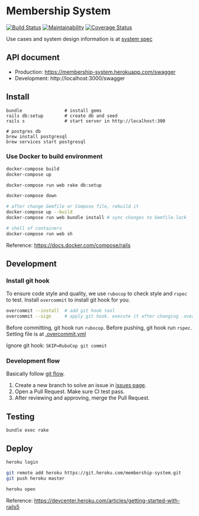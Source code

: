 # Membership System

[![Build Status](https://travis-ci.org/darren987469/membership-system.svg?branch=master)](https://travis-ci.org/darren987469/membership-system)
[![Maintainability](https://api.codeclimate.com/v1/badges/b0cb26d0fbddb0624aa0/maintainability)](https://codeclimate.com/github/darren987469/membership-system/maintainability)
[![Coverage Status](https://coveralls.io/repos/github/darren987469/membership-system/badge.svg?branch=master)](https://coveralls.io/github/darren987469/membership-system?branch=master)

Use cases and system design information is at [system spec](docs/system_spec.md)

## API document

* Production: https://membership-system.herokuapp.com/swagger
* Development: http://localhost:3000/swagger

## Install

```shell
bundle                # install gems
rails db:setup        # create db and seed
rails s               # start server in http://localhost:300

# postgres db
brew install postgresql
brew services start postgresql
```

### Use Docker to build environment

```sh
docker-compose build
docker-compose up

docker-compose run web rake db:setup

docker-compose down

# after change Gemfile or Compose file, rebuild it
docker-compose up --build
docker-compose run web bundle install # sync changes to Gemfile.lock

# shell of containers
docker-compose run web sh
```

Reference: https://docs.docker.com/compose/rails

## Development

### Install git hook

To ensure code style and quality, we use `rubocop` to check style and `rspec` to test. Install `overcommit` to install git hook for you.

```sh
overcommit --install  # add git hook tool
overcommit --sign     # apply git hook. execute it after changing .overcommit.yml
```

Before committing, git hook run `rubocop`. Before pushing, git hook run `rspec`. Setting file is at [.overcommit.yml](.overcommit.yml)

Ignore git hook: `SKIP=RuboCop git commit`

### Development flow

Basically follow [git flow](http://nvie.com/posts/a-successful-git-branching-model/).

1. Create a new branch to solve an issue in [issues page](https://github.com/darren987469/membership-system/issues).
2. Open a Pull Request. Make sure CI test pass.
3. After reviewing and approving, merge the Pull Request.

## Testing

```shell
bundle exec rake
```

## Deploy

```sh
heroku login

git remote add heroku https://git.heroku.com/membership-system.git
git push heroku master

heroku open
```

Reference: https://devcenter.heroku.com/articles/getting-started-with-rails5
